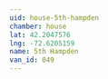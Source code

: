 ```yaml
---
uid: house-5th-hampden
chamber: house
lat: 42.2047576
lng: -72.6205159
name: 5th Hampden
van_id: 049
---
```

